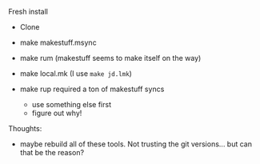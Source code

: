 Fresh install
* Clone
* make makestuff.msync

* make rum (makestuff seems to make itself on the way)
* make local.mk (I use `make jd.lmk`)
* make rup required a ton of makestuff syncs
	* use something else first
	* figure out why!

Thoughts:
* maybe rebuild all of these tools. Not trusting the git versions... but can that be the reason?
